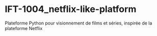 # IFT-1004_netflix-like-platform
Plateforme Python pour visionnement de films et séries, inspirée de la plateforme Netflix
